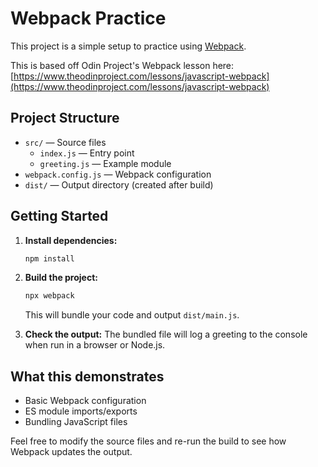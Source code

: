 # Webpack Practice

This project is a simple setup to practice using [Webpack](https://webpack.js.org/).

This is based off Odin Project's Webpack lesson here: [https://www.theodinproject.com/lessons/javascript-webpack](https://www.theodinproject.com/lessons/javascript-webpack)

## Project Structure

- `src/` — Source files
  - `index.js` — Entry point
  - `greeting.js` — Example module
- `webpack.config.js` — Webpack configuration
- `dist/` — Output directory (created after build)

## Getting Started

1. **Install dependencies:**
   ```bash
   npm install
   ```

2. **Build the project:**
   ```bash
   npx webpack
   ```
   This will bundle your code and output `dist/main.js`.

3. **Check the output:**
   The bundled file will log a greeting to the console when run in a browser or Node.js.

## What this demonstrates
- Basic Webpack configuration
- ES module imports/exports
- Bundling JavaScript files

Feel free to modify the source files and re-run the build to see how Webpack updates the output.